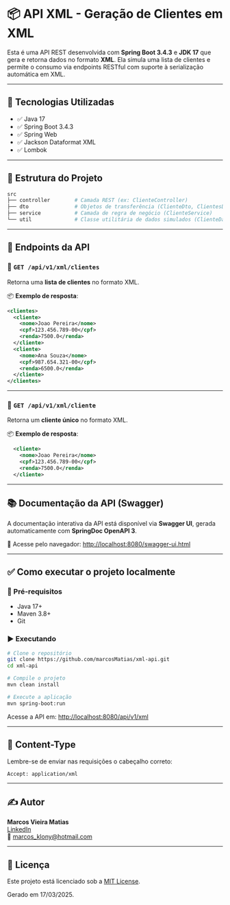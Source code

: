 # 📦 API XML - Geração de Clientes em XML

Esta é uma API REST desenvolvida com **Spring Boot 3.4.3** e **JDK 17** que gera e retorna dados no formato **XML**. Ela simula uma lista de clientes e permite o consumo via endpoints RESTful com suporte à serialização automática em XML.

---

## 🚀 Tecnologias Utilizadas

- ✅ Java 17
- ✅ Spring Boot 3.4.3
- ✅ Spring Web
- ✅ Jackson Dataformat XML
- ✅ Lombok

---

## 📁 Estrutura do Projeto

```bash
src
├── controller        # Camada REST (ex: ClienteController)
├── dto               # Objetos de transferência (ClienteDto, ClientesDto)
├── service           # Camada de regra de negócio (ClienteService)
└── util              # Classe utilitária de dados simulados (ClienteDataFactory)
```

---

## 📡 Endpoints da API

### 🔹 `GET /api/v1/xml/clientes`

Retorna uma **lista de clientes** no formato XML.

📦 **Exemplo de resposta**:

```xml
<clientes>
  <cliente>
    <nome>Joao Pereira</nome>
    <cpf>123.456.789-00</cpf>
    <renda>7500.0</renda>
  </cliente>
  <cliente>
    <nome>Ana Souza</nome>
    <cpf>987.654.321-00</cpf>
    <renda>6500.0</renda>
  </cliente>
</clientes>
```

---

### 🔹 `GET /api/v1/xml/cliente`

Retorna um **cliente único** no formato XML.

📦 **Exemplo de resposta**:

```xml
  <cliente>
    <nome>Joao Pereira</nome>
    <cpf>123.456.789-00</cpf>
    <renda>7500.0</renda>
  </cliente>
```

---



## 📚 Documentação da API (Swagger)

A documentação interativa da API está disponível via **Swagger UI**, gerada automaticamente com **SpringDoc OpenAPI 3**.

🔗 Acesse pelo navegador: [http://localhost:8080/swagger-ui.html](http://localhost:8080/swagger-ui.html)

---

## ✅ Como executar o projeto localmente

### 🔧 Pré-requisitos

- Java 17+
- Maven 3.8+
- Git

### ▶️ Executando

```bash
# Clone o repositório
git clone https://github.com/marcosMatias/xml-api.git
cd xml-api

# Compile o projeto
mvn clean install

# Execute a aplicação
mvn spring-boot:run
```

Acesse a API em: [http://localhost:8080/api/v1/xml](http://localhost:8080/api/v1/xml)

---

## 🔐 Content-Type

Lembre-se de enviar nas requisições o cabeçalho correto:

```http
Accept: application/xml
```

---

## ✍️ Autor

**Marcos Vieira Matias**  
[LinkedIn](https://www.linkedin.com/in/marcos-matias-021aa732/)  
📧 marcos_klony@hotmail.com

---

## 📝 Licença

Este projeto está licenciado sob a [MIT License](LICENSE).

Gerado em 17/03/2025.
